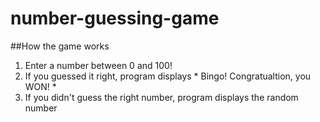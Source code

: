# number-guessing-game
##How the game works 
  1. Enter a number between 0 and 100!
  2. If you guessed it right, program displays * Bingo! Congratualtion, you WON! *
  3. If you didn't guess the right number, program displays the random number

